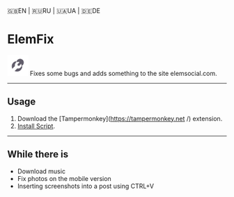 🇬🇧EN | 🇷🇺RU | 🇺🇦UA | 🇩🇪DE
# ElemFix
![icon](https://raw.githubusercontent.com/Erinator-Lab/elemfix/refs/heads/main/icon.png)
Fixes some bugs and adds something to the site elemsocial.com.
- - -
## Usage
1) Download the [Tampermonkey](https://tampermonkey.net /) extension.
2) [Install Script](https://raw.githubusercontent.com/Erinator-Lab/elemfix/refs/heads/main/ElemFix.user.js ).
---
## While there is
* Download music
* Fix photos on the mobile version
* Inserting screenshots into a post using CTRL+V
